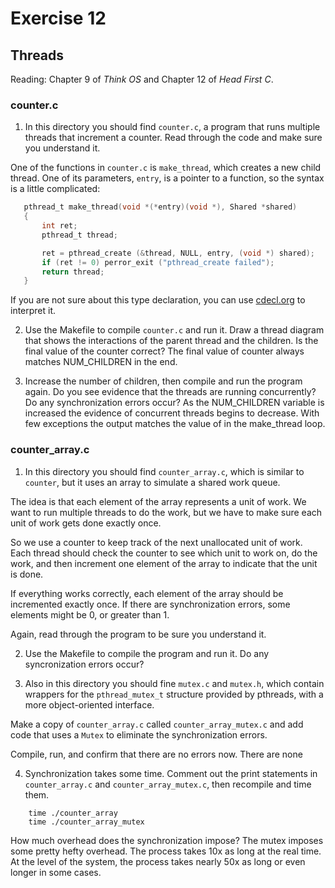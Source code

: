# Exercise 12
## Threads

Reading: Chapter 9 of *Think OS* and Chapter 12 of *Head First C*.

### counter.c

1) In this directory you should find `counter.c`, a program that runs
multiple threads that increment a counter.  Read through the code and
make sure you understand it.

One of the functions in `counter.c` is `make_thread`, which
creates a new child thread.  One of its parameters, `entry`, is
a pointer to a function, so the syntax is a little complicated:

 ```C
    pthread_t make_thread(void *(*entry)(void *), Shared *shared)
    {
        int ret;
        pthread_t thread;

        ret = pthread_create (&thread, NULL, entry, (void *) shared);
        if (ret != 0) perror_exit ("pthread_create failed");
        return thread;
    }
 ```

If you are not sure about this type declaration, you can use
[cdecl.org](http://cdecl.org) to interpret it.


2) Use the Makefile to compile `counter.c` and run it.  Draw a thread
diagram that shows the interactions of the parent thread and the children.
Is the final value of the counter correct?
The final value of counter always matches NUM_CHILDREN in the end.

3) Increase the number of children, then compile and run the program again.
Do you see evidence that the threads are running concurrently?  Do any
synchronization errors occur?
As the NUM_CHILDREN variable is increased the evidence of concurrent threads begins to decrease. With few exceptions the output matches the value of in the make_thread loop.

### counter_array.c

1) In this directory you should find `counter_array.c`, which is similar
to `counter`, but it uses an array to simulate a shared work queue.

The idea is that each element of the array represents a unit of work.
We want to run multiple threads to do the work, but we have to make sure
each unit of work gets done exactly once.

So we use a counter to keep track of the next unallocated unit of
work.  Each thread should check the counter to see which unit to
work on, do the work, and then increment one element of the array
to indicate that the unit is done.

If everything works correctly, each element of the array should be
incremented exactly once.  If there are synchronization errors, some
elements might be 0, or greater than 1.

Again, read through the program to be sure you understand it.

2) Use the Makefile to compile the program and run it.  Do any
syncronization errors occur?

3) Also in this directory you should fine `mutex.c` and `mutex.h`, which
contain wrappers for the `pthread_mutex_t` structure provided by pthreads,
with a more object-oriented interface.

Make a copy of `counter_array.c` called `counter_array_mutex.c` and
add code that uses a `Mutex` to eliminate the synchronization errors.

Compile, run, and confirm that there are no errors now.
There are none

4) Synchronization takes some time.  Comment out the print statements
in `counter_array.c` and `counter_array_mutex.c`, then recompile and time them.

```
    time ./counter_array
    time ./counter_array_mutex
```

How much overhead does the synchronization impose?
The mutex imposes some pretty hefty overhead. The process takes 10x as long at the real time. At the level of the system, the process takes nearly 50x as long or even longer in some cases.

